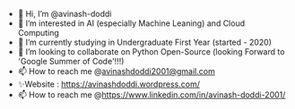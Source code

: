 - 👋 Hi, I’m @avinash-doddi
- 👀 I’m interested in AI (especially Machine Leaning) and Cloud Computing
- 🌱 I’m currently studying in Undergraduate First Year (started - 2020)
- 💞️ I’m looking to collaborate on Python Open-Source (looking Forward to 'Google Summer of Code'!!!)
- 📫 How to reach me @avinashdoddi2001@gmail.com
- ✨Website : https://avinashdoddi.wordpress.com/
- 📫 How to reach me @https://www.linkedin.com/in/avinash-doddi-2001/

<!---
avinash-doddi/avinash-doddi is a ✨ special ✨ repository because its `README.md` (this file) appears on your GitHub profile.
You can click the Preview link to take a look at your changes.
--->
